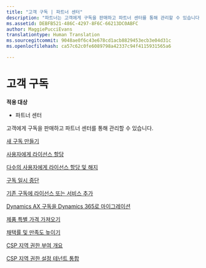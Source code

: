 ```yaml
---
title: "고객 구독 | 파트너 센터"
description: "파트너는 고객에게 구독을 판매하고 파트너 센터를 통해 관리할 수 있습니다."
ms.assetid: DEBFB521-486C-4297-8F6C-66213DC0ABFC
author: MaggiePucciEvans
translationtype: Human Translation
ms.sourcegitcommit: 9048ae0f6c43e678cd1acb8829453ecb3e04d31c
ms.openlocfilehash: ca57c62c0fe6089798a42337c94f4115931565a6

---
```


# 고객 구독

**적용 대상**

-  파트너 센터

고객에게 구독을 판매하고 파트너 센터를 통해 관리할 수 있습니다. 

[새 구독 만들기](create-a-new-subscription.md)

[사용자에게 라이선스 할당](assign-licenses-to-users.md)

[다수의 사용자에게 라이선스 할당 및 해지](bulk-license-provisioning-for-multiple-users.md)

[구독 일시 중단](suspend-a-subscription.md)

[기존 구독에 라이선스 또는 서비스 추가](add-licenses-or-services-to-an-existing-subscription.md)

[Dynamics AX 구독을 Dynamics 365로 마이그레이션](manual-subscription-migration.md)

[제품 특별 가격 가져오기](get-special-pricing-for-offers.md)

[채택률 및 만족도 높이기](increasing-adoption-and-satisfaction.md)

[CSP 지역 권한 부여 개요](regional-authorization-overview.md)

[CSP 지역 권한 설정 테넌트 통합](csp-regional-authorization-tenant-consolidation.md)

 

 






<!--HONumber=Jan17_HO2-->


